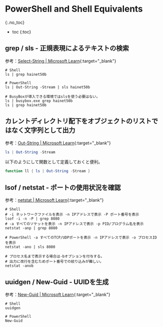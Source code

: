 # PowerShell and Shell Equivalents
{:.no_toc}

* toc
{:toc}

## grep / sls - 正規表現によるテキストの検索

参考：[Select-String \| Microsoft Learn](https://learn.microsoft.com/ja-jp/powershell/module/microsoft.powershell.utility/select-string){:target="_blank"}  

```
# Shell
ls | grep hainet50b

# PowerShell
ls | Out-String -Stream | sls hainet50b

# BusyBoxが導入できる環境ではslsを使う必要はない。
ls | busybox.exe grep hainet50b
ls | grep hainet50b
```

## カレントディレクトリ配下をオブジェクトのリストではなく文字列として出力

参考：[Out-String \| Microsoft Learn](https://learn.microsoft.com/ja-jp/powershell/module/microsoft.powershell.utility/out-string){:target="_blank"}

```powershell
ls | Out-String -Stream
```

以下のようにして関数として定義しておくと便利。

```powershell
function ll { ls | Out-String -Stream }
```

## lsof / netstat - ポートの使用状況を確認

参考：[netstat \| Microsoft Learn](https://learn.microsoft.com/ja-jp/windows-server/administration/windows-commands/netstat){:target="_blank"}

```
# Shell
# -i ネットワークファイルを表示 -n IPアドレスで表示 -P ポート番号を表示
lsof -i -n -P | grep 8080
# -a すべてのソケットを表示 -n IPアドレスで表示 -p PID/プログラム名を表示
netstat -anp | grep 8080

# PowerShell -a すべてのTCP/UDPポートを表示 -n IPアドレスで表示 -o プロセスIDを表示
netstat -ano | sls 8080

# プロセス名まで表示する場合は-bオプションを付与する。
# 出力に改行を含むためポート番号での絞り込みが難しい。
netstat -anob
```

## uuidgen / New-Guid - UUIDを生成

参考：[New-Guid \| Microsoft Learn](https://learn.microsoft.com/ja-jp/powershell/module/microsoft.powershell.utility/new-guid?view=powershell-7.3){:target="_blank"}

```
# Shell
uuidgen

# PowerShell
New-Guid
```